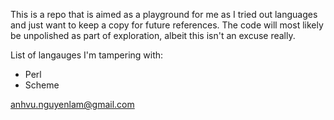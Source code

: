 This is a repo that is aimed as a playground for me as I tried out languages and just want to keep a copy for future references. The code will most likely be unpolished as part of exploration, albeit this isn't an excuse really.

List of langauges I'm tampering with:
* Perl
* Scheme

anhvu.nguyenlam@gmail.com
